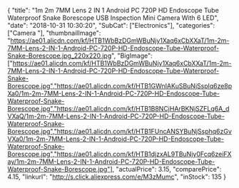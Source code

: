 {
	"title": "1m 2m 7MM Lens 2 IN 1 Android PC 720P HD Endoscope Tube Waterproof Snake Borescope USB Inspection Mini Camera With 6 LED",
	"date": "2018-10-31 10:30:20",
	"SubCat": ["Electronics"],
	"categories": ["Camera "],
	"thumbnailImage": "https://ae01.alicdn.com/kf/HTB1WbBzDGmWBuNjy1Xaq6xCbXXaT/1m-2m-7MM-Lens-2-IN-1-Android-PC-720P-HD-Endoscope-Tube-Waterproof-Snake-Borescope.jpg_220x220.jpg",
	"BigImage": ["https://ae01.alicdn.com/kf/HTB1WbBzDGmWBuNjy1Xaq6xCbXXaT/1m-2m-7MM-Lens-2-IN-1-Android-PC-720P-HD-Endoscope-Tube-Waterproof-Snake-Borescope.jpg","https://ae01.alicdn.com/kf/HTB1GWnIAKuSBuNjSsplq6ze8pXa0/1m-2m-7MM-Lens-2-IN-1-Android-PC-720P-HD-Endoscope-Tube-Waterproof-Snake-Borescope.jpg","https://ae01.alicdn.com/kf/HTB1B8NCjHArBKNjSZFLq6A_dVXaQ/1m-2m-7MM-Lens-2-IN-1-Android-PC-720P-HD-Endoscope-Tube-Waterproof-Snake-Borescope.jpg","https://ae01.alicdn.com/kf/HTB1FUncANSYBuNjSsphq6zGvVXa0/1m-2m-7MM-Lens-2-IN-1-Android-PC-720P-HD-Endoscope-Tube-Waterproof-Snake-Borescope.jpg","https://ae01.alicdn.com/kf/HTB1djzxAL9TBuNjy0Fcq6zeiFXay/1m-2m-7MM-Lens-2-IN-1-Android-PC-720P-HD-Endoscope-Tube-Waterproof-Snake-Borescope.jpg"],
	"actualPrice": 3.15,
	"comparePrice": 4.15,
	"linkurl": "http://s.click.aliexpress.com/e/M3zMumc",
	"inStock": 135
}
